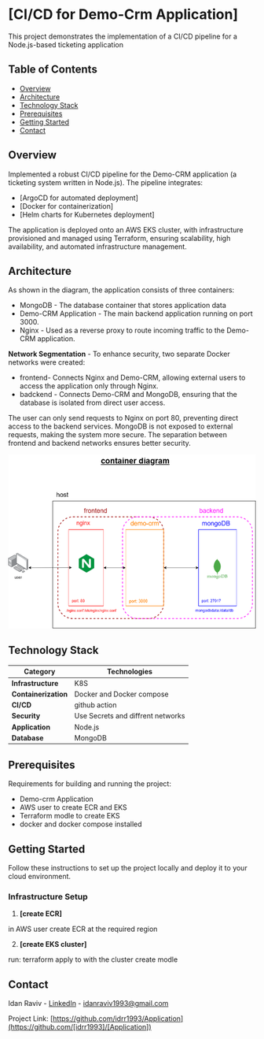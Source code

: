# [CI/CD for Demo-Crm Application]

This project demonstrates the implementation of a CI/CD pipeline for a Node.js-based ticketing application

## Table of Contents

- [Overview](#overview)
- [Architecture](#architecture)
- [Technology Stack](#technology-stack)
- [Prerequisites](#prerequisites)
- [Getting Started](#getting-started)
- [Contact](#contact)

## Overview

Implemented a robust CI/CD pipeline for the Demo-CRM application (a ticketing system written in Node.js). The pipeline integrates:
- [ArgoCD for automated deployment]
- [Docker for containerization]
- [Helm charts for Kubernetes deployment]

The application is deployed onto an AWS EKS cluster, with infrastructure provisioned and managed using Terraform, ensuring scalability, high availability, and automated infrastructure management.


## Architecture


As shown in the diagram, the application consists of three containers:
- MongoDB - The database container that stores application data 
- Demo-CRM Application - The main backend application running on port 3000.
- Nginx - Used as a reverse proxy to route incoming traffic to the Demo-CRM application.
  
**Network Segmentation** -
To enhance security, two separate Docker networks were created:
- frontend- Connects Nginx and Demo-CRM, allowing external users to access the application only through Nginx.
- badckend - Connects Demo-CRM and MongoDB, ensuring that the database is isolated from direct user access.

The user can only send requests to Nginx on port 80, preventing direct access to the backend services.
MongoDB is not exposed to external requests, making the system more secure.
The separation between frontend and backend networks ensures better security.



![Architecture Diagram](container_diagram.png)

## Technology Stack

| Category             | Technologies   |
| -------------------- | -------------- |
| **Infrastructure**   | K8S |
| **Containerization** | Docker and Docker compose |
| **CI/CD**            | github action |
| **Security**         | Use Secrets and diffrent networks |
| **Application**      | Node.js |
| **Database**         | MongoDB |



## Prerequisites

Requirements for building and running the project:

- Demo-crm Application
- AWS user to create ECR and EKS 
- Terraform modle to create EKS
- docker and docker compose installed

## Getting Started

Follow these instructions to set up the project locally and deploy it to your cloud environment.

### Infrastructure Setup

1. **[create ECR]**

in AWS user create ECR at the required region

2. **[create EKS cluster]**

run: terraform apply to with the cluster create modle 

## Contact

Idan Raviv - [LinkedIn](https://www.linkedin.com/in/idan-raviv-bb8183207/) - [idanraviv1993@gmail.com](idanraviv1993@gmail.com)

Project Link: [https://github.com/idrr1993/Application](https://github.com/[idrr1993]/[Application])

